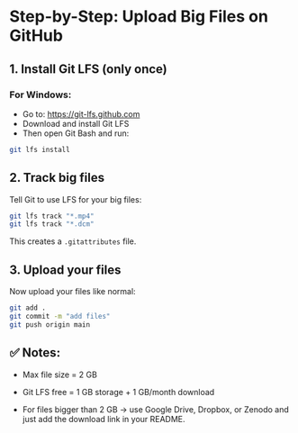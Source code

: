 # Step-by-Step: Upload Big Files on GitHub

## 1. Install Git LFS (only once)

### For Windows:
- Go to: https://git-lfs.github.com
- Download and install Git LFS
- Then open Git Bash and run:

```bash
git lfs install
```

## 2. Track big files
Tell Git to use LFS for your big files:

```bash
git lfs track "*.mp4"
git lfs track "*.dcm"
```
This creates a `.gitattributes` file.

## 3. Upload your files
Now upload your files like normal:

```bash
git add .
git commit -m "add files"
git push origin main
```

## ✅ Notes:

- Max file size = 2 GB

- Git LFS free = 1 GB storage + 1 GB/month download

- For files bigger than 2 GB → use Google Drive, Dropbox, or Zenodo and just add the download link in your README.

